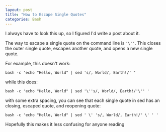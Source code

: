 ```yaml
---
layout: post
title: "How to Escape Single Quotes"
categories: Bash
---
```

I always have to look this up, so I figured I'd write a post about it. 


The way to escape a single quote on the command line is `'\''`. This closes the outer single quote, escapes another quote, and opens a new single quote. 

For example, this doesn't work: 

`bash -c 'echo "Hello, World" | sed 's/, World/, Earth!/' '`

while this does: 

`bash -c 'echo "Hello, World" | sed '\''s/, World/, Earth!/'\'' '`

with some extra spacing, you can see that each single quote in sed has an closing, escaped quote, and reopening quote:

`bash -c 'echo "Hello, World" | sed ' \' 's/, World/, Earth!/' \' ' '`

Hopefully this makes it less confusing for anyone reading




